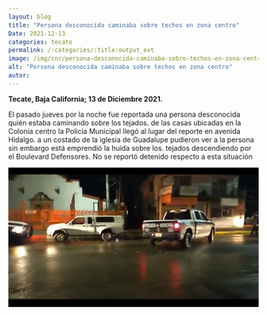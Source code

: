 ```yaml
---
layout: blog
title: "Persona desconocida caminaba sobre techos en zona centro"
Date: 2021-12-13
categories: tecate
permalink: /:categories/:title:output_ext
image: /img/cnr/persona-desconocida-caminaba-sobre-techos-en-zona-centro.png
alt: "Persona desconocida caminaba sobre techos en zona centro"
autor:
---
```


**Tecate, Baja California; 13 de Diciembre 2021.** 

El pasado jueves por la noche fue reportada una persona desconocida quién estaba caminando sobre los tejados.
de las casas ubicadas en la Colonia centro la Policía Municipal llegó al lugar del reporte en avenida Hidalgo.
a un costado de la iglesia de Guadalupe pudieron ver a la persona sin embargo está emprendió la huida sobre los.
tejados descendiendo por el Boulevard Defensores. No se reportó detenido respecto a esta situación


<div id="carouselExampleSlidesOnly" class="carousel slide" data-ride="carousel">
  <div class="carousel-inner">
    <div class="carousel-item active">
       <img class="d-block w-100" src="/img/cnr/persona-desconocida-caminaba-sobre-techos-en-zona-centro.png" loading="lazy"  alt=" Persona desconocida caminaba sobre techos en zona centro
">
    </div>
  </div>
</div>
